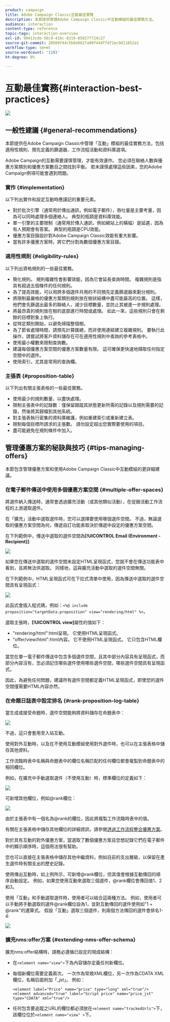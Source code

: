 ```yaml
---
product: campaign
title: Adobe Campaign Classic互動最佳實務
description: 本節提供管理Adobe Campaign Classic中互動模組的最佳實務方法。
audience: interaction
content-type: reference
topic-tags: interaction-overview
exl-id: 98413cde-50c9-416c-8316-85837f724c27
source-git-commit: 20509f44c5b8e0827a09f44dffdf2ec9d11652a1
workflow-type: tm+mt
source-wordcount: '1193'
ht-degree: 0%

---
```


# 互動最佳實務{#interaction-best-practices}

![](../../assets/v7-only.svg)

## 一般性建議 {#general-recommendations}

本節提供在Adobe Campaign Classic中管理「互動」模組的最佳實務方法，包括適用性規則、預先定義的篩選器、工作流程活動和資料庫選項。

Adobe Campaign的互動需要謹慎管理，才能有效運作。 您必須在聯絡人數與優惠方案類別和優惠方案數目之間找到平衡。 若未謹慎處理這些因素，您的Adobe Campaign例項可能會遇到問題。

### 實作 {#implementation}

以下列出實作和設定互動時應謹記的重要元素。

* 對於批次引擎（通常用於傳出通訊，例如電子郵件），吞吐量是主要考量，因為可以同時處理多個連絡人。 典型的瓶頸是資料庫效能。
* 單一引擎的主要限制（通常用於傳入通訊，例如網站上的橫幅）是延遲，因為有人預期會有答案。 典型的瓶頸是CPU效能。
* 優惠方案目錄設計對Adobe Campaign Classic效能有重大影響。
* 當有許多優惠方案時，將它們分割為數個優惠方案目錄。

### 適用性規則 {#eligibility-rules}

以下列出資格規則的一些最佳實務。

* 簡化規則。 規則複雜性會影響效能，因為它會延長查詢時間。 複雜規則是指具有超過五個條件的任何規則。
* 為了提高效能，可以用跨多個選件共用的不同預先定義篩選器來劃分規則。
* 將限制最嚴格的優惠方案類別規則放在樹狀結構中盡可能最高的位置。 這樣，他們會先篩選出最多的聯絡人，減少目標數量，並防止其被進一步規則處理。
* 將最昂貴的規則放在樹的底部進行時間或處理。 如此一來，這些規則只會在剩餘的目標對象上執行。
* 從特定類別開始，以避免掃描整個樹。
* 為了節省處理時間，請預先計算匯總，而非使用連結建立複雜規則。 要執行此操作，請嘗試將客戶資料儲存在可在適用性規則中查詢的參考表格中。
* 使用最小權數來限制查詢數。
* 建議每個優惠方案空間的優惠方案數量有限。 這可確保更快速地擷取任何指定空間中的選件。
* 使用索引，尤其是常用的查詢欄。

### 主張表 {#proposition-table}

以下列出有關主張表格的一些最佳實務。

* 使用最少的規則數量，以盡快處理。
* 限制主張表中的記錄數：僅保留跟蹤其狀態更新所需的記錄以及規則需要的記錄，然後將其歸檔到其他系統。
* 對主張表執行密集的資料庫維護，例如重建索引或重新建立表。
* 限制每個目標所請求的主張數。 請勿設定超出您實際要使用的項目。
* 盡可能避免在規則條件中加入。

## 管理優惠方案的秘訣與技巧 {#tips-managing-offers}

本節包含管理優惠方案和使用Adobe Campaign Classic中互動模組的更詳細建議。

### 在電子郵件傳送中使用多個優惠方案空間 {#multiple-offer-spaces}

將選件納入傳送時，通常會透過擴充活動（或其他類似活動），在促銷活動工作流程的上游選取選件。

在「擴充」活動中選取選件時，您可以選擇要使用哪個選件空間。 不過，無論選取的優惠方案空間為何，傳遞自訂功能表取決於傳遞中設定的優惠方案空間。

在下列範例中，傳送中選取的選件空間為&#x200B;**[!UICONTROL Email (Environment - Recipient)]**:

![](assets/Interaction-best-practices-offer-space-selected.png)

如果您在傳送中選取的選件空間未設定HTML呈現函式，您就不會在傳送功能表中看到，且將無法供選取。 同樣地，這與擴充活動中選取的選件空間無關。

在下列範例中，HTML呈現函式可在下拉式清單中使用，因為傳送中選取的選件空間具有呈現函式：

![](assets/Interaction-best-practices-HTML-rendering.png)

此函式會插入程式碼，例如：`<%@ include proposition="targetData.proposition" view="rendering/html" %>`。

選取主張時，**[!UICONTROL view]**&#x200B;屬性的值如下：
* &quot;rendering/html&quot;:html呈現。 它使用HTML呈現函式。
* &quot;offer/view/html&quot;:html內容。 它不使用HTML呈現函式。 它只包含HTML欄位。

當您在單一電子郵件傳送中包含多個選件空間，且其中部分內容具有呈現函式，而部分內容沒有，您必須記住哪些選件使用哪些選件空間，哪些選件空間具有呈現函式。

因此，為避免任何問題，建議所有選件空間都定義HTML呈現函式，即使您的選件空間僅需要HTML內容亦然。

### 在命題日誌表中設定排名 {#rank-proposition-log-table}

當生成或接受命題時，選件空間能夠將資料儲存在命題表中：

![](assets/Interaction-best-practices-offer-space-storage.png)

不過，這只會套用至入站互動。

使用對外互動時，以及在不使用互動模組使用對外選件時，也可以在主張表格中儲存其他資料。

工作流臨時表中名稱與命題表中的欄位名稱匹配的任何欄位都會複製到命題表中的相同欄位。

例如，在擴充中手動選取選件（不使用互動）時，標準欄位的定義如下：

![](assets/Interaction-best-practices-manual-offer-std-fields.png)

可新增其他欄位，例如@rank欄位：

![](assets/Interaction-best-practices-manual-offer-add-fields.png)

由於主張表中有一個名為@rank的欄位，因此將複製工作流臨時表中的值。

有關在主張表格中儲存其他欄位的詳細資訊，請參閱[透過工作流程整合優惠方案](../../interaction/using/integrating-an-offer-via-a-workflow.md#storing-offer-rankings-and-weights)。

對於具有互動的對外優惠方案，當選取了數個優惠方案且您想記錄它們在電子郵件中的顯示順序時，這個用法很有幫助。

您也可以直接在主張表格中儲存其他中繼資料，例如目前的支出層級，以保留在產生選件時有關支出的歷史記錄。

使用傳出互動時，如上例所示，可新增@rank欄位，但其值會根據互動傳回的順序自動設定。 例如，如果您使用互動來選取三個選件，@rank欄位會傳回值1、2和3。

使用「互動」和手動選取選件時，使用者可以結合這兩種方法。 例如，使用者可以手動將手動選取的選件@rank欄位設為1，並對互動傳回的選件使用如&quot;1 + @rank&quot;的運算式。 假設「互動」選取三個選件，則兩個方法傳回的選件會排名1-4:

![](assets/Interaction-best-practices-manual-offer-combined.png)

### 擴充nms:offer方案 {#extending-nms-offer-schema}

擴充nms:offer結構時，請務必遵循已設定的現成結構：
* 在`<element name="view">`下為內容儲存定義任何新欄位。
* 每個新欄位需要定義兩次。 一次作為常規XML欄位，另一次作為CDATA XML欄位，名稱后面附加「_jst」。 例如：

   ```
   <element label="Price" name="price" type="long" xml="true"/>
   <element advanced="true" label="Script price" name="price_jst" type="CDATA" xml="true"/>
   ```

* 任何包含要追蹤之URL的欄位都必須放在`<element name="trackedUrls">`下，該欄位位於`<element name="view" >`下。
